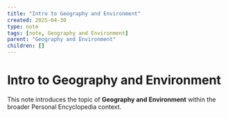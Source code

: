 ```yaml
---
title: "Intro to Geography and Environment"
created: 2025-04-30
type: note
tags: [note, Geography and Environment]
parent: "Geography and Environment"
children: []
---
```


# Intro to Geography and Environment

This note introduces the topic of **Geography and Environment** within the broader Personal Encyclopedia context.
